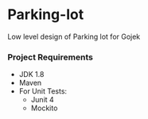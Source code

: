 # Parking-lot
Low level design of Parking lot for Gojek

### Project Requirements

* JDK 1.8
* Maven
* For Unit Tests:  
  * Junit 4
  * Mockito
